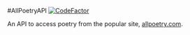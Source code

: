 #AllPoetryAPI
[![CodeFactor](https://www.codefactor.io/repository/github/jmbhughes/allpoetryapi/badge)](https://www.codefactor.io/repository/github/jmbhughes/allpoetryapi)

An API to access poetry from the popular site, [allpoetry.com](https://allpoetry.com/poems). 
